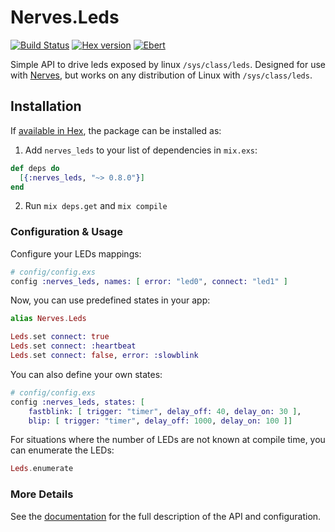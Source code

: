 Nerves.Leds
===========
[![Build Status](https://travis-ci.org/nerves-project/nerves_leds.svg?branch=master)](https://travis-ci.org/nerves-project/nerves_leds)
[![Hex version](https://img.shields.io/hexpm/v/nerves_leds.svg "Hex version")](https://hex.pm/packages/nerves_leds) [![Ebert](https://ebertapp.io/github/nerves-project/nerves_leds.svg)](https://ebertapp.io/github/nerves-project/nerves_leds)

Simple API to drive leds exposed by linux `/sys/class/leds`.  Designed for use with [Nerves](http://nerves-project.org/), but works on any distribution of Linux with `/sys/class/leds`.

## Installation

If [available in Hex](https://hex.pm/docs/publish), the package can be installed as:

  1. Add `nerves_leds` to your list of dependencies in `mix.exs`:

  ```elixir
  def deps do
    [{:nerves_leds, "~> 0.8.0"}]
  end
  ```

  2. Run `mix deps.get` and `mix compile`


### Configuration & Usage

Configure your LEDs mappings:

```elixir
# config/config.exs
config :nerves_leds, names: [ error: "led0", connect: "led1" ]
```

Now, you can use predefined states in your app:

```elixir
alias Nerves.Leds

Leds.set connect: true
Leds.set connect: :heartbeat
Leds.set connect: false, error: :slowblink
```

You can also define your own states:

```elixir
# config/config.exs
config :nerves_leds, states: [
	fastblink: [ trigger: "timer", delay_off: 40, delay_on: 30 ],
	blip: [ trigger: "timer", delay_off: 1000, delay_on: 100 ]]
```

For situations where the number of LEDs are not known at compile time, you
can enumerate the LEDs:

```elixir
Leds.enumerate
```

### More Details

See the [documentation](https://hexdocs.pm/nerves_leds) for the full description of the API and configuration.
